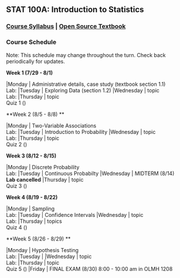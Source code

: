 ## STAT 100A: Introduction to Statistics
### <a href="https://lgpcappiello.github.io/teaching/stat100a/syllabus.pdf" target="blank">Course Syllabus</a> | <a href="https://www.openintro.org/stat/textbook.php?stat_book=os" target="blank">Open Source Textbook</a>

### Course Schedule
Note: This schedule may change throughout the turn. Check back periodically for updates. 

**Week 1 (7/29 - 8/1)**

|Monday     | Administrative details, case study (textbook section 1.1) <br> Lab:
|Tuesday    | Exploring Data (section 1.2)
|Wednesday  | topic <br> Lab:
|Thursday   | topic <br> Quiz 1 ()

**Week 2 (8/5 - 8/8) **

|Monday     | Two-Variable Associations
              <br> Lab:
|Tuesday    | Introduction to Probability
|Wednesday  | topic <br> Lab:
|Thursday   | topic <br> Quiz 2 ()

**Week 3 (8/12 - 8/15)**

|Monday     | Discrete Probability <br> Lab:
|Tuesday    | Continuous Probabilty
|Wednesday  | MIDTERM (8/14) <br> **Lab cancelled**
|Thursday   | topic <br> Quiz 3 ()

**Week 4 (8/19 - 8/22)**

|Monday     | Sampling <br> Lab:
|Tuesday    | Confidence Intervals
|Wednesday  | topic <br> Lab:
|Thursday   | topics <br> Quiz 4 ()

**Week 5 (8/26 - 8/29) **

|Monday     | Hypothesis Testing <br> Lab:
|Tuesday    | 
|Wednesday  | topic <br> Lab:
|Thursday   | topic <br> Quiz 5 ()
|Friday     | FINAL EXAM (8/30) 8:00 - 10:00 am in OLMH 1208
